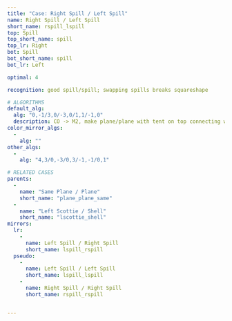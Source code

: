 ```yaml
---
title: "Case: Right Spill / Left Spill"
name: Right Spill / Left Spill
short_name: rspill_lspill
top: Spill
top_short_name: spill
top_lr: Right
bot: Spill
bot_short_name: spill
bot_lr: Left

optimal: 4

recognition: good spill/spill; swapping spills breaks squareshape

# ALGORITHMS
default_alg:
  alg: "0,-1/3,0/-3,0/1,1/-1,0"
  description: CO -> M2, make plane/plane with tent on top connecting with whale from bottom
color_mirror_algs:
  -
    alg: ""
other_algs:
  -
    alg: "4,3/0,-3/0,3/-1,-1/0,1"

# RELATED CASES
parents:
  -
    name: "Same Plane / Plane"
    short_name: "plane_plane_same"
  -
    name: "Left Scottie / Shell"
    short_name: "lscottie_shell"
mirrors:
  lr:
    -
      name: Left Spill / Right Spill
      short_name: lspill_rspill
  pseudo:
    -
      name: Left Spill / Left Spill
      short_name: lspill_lspill
    -
      name: Right Spill / Right Spill
      short_name: rspill_rspill


---
```


